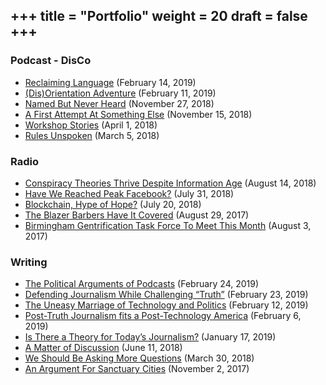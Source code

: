 +++
title = "Portfolio"
weight = 20
draft = false
+++
---
### Podcast - DisCo
* [Reclaiming Language](https://discussioncollective.org/episodes/reclaiming-language) (February 14, 2019)
* [(Dis)Orientation Adventure](https://discussioncollective.squarespace.com/episodes/disorientation-adventure?p) (February 11, 2019)
* [Named But Never Heard](https://discussioncollective.org/episodes/2018/11/something-else-ndfb6) (November 27, 2018)
* [A First Attempt At Something Else](https://discussioncollective.org/episodes/2018/11/something-else) (November 15, 2018)
* [Workshop Stories](https://discussioncollective.org/episodes/2018/11/rules-unspoken-p5x83) (April 1, 2018)
* [Rules Unspoken](https://discussioncollective.org/episodes/2018/11/rules-unspoken) (March 5, 2018)

### Radio
* [Conspiracy Theories Thrive Despite Information Age](https://www.kqed.org/forum/2010101866718/conspiracy-theories-thrive-despite-information-age) (August 14, 2018)
* [Have We Reached Peak Facebook?](https://www.kqed.org/forum/2010101866521/have-we-reached-peak-facebook) (July 31, 2018)
* [Blockchain, Hype of Hope?](https://www.kqed.org/forum/2010101866365/blockchain-hype-or-hope) (July 20, 2018)
* [The Blazer Barbers Have It Covered](https://news.wbhm.org/feature/2017/twists-fades-and-frohawks-blazers-barbers-gotcha-covered/) (August 29, 2017)
* [Birmingham Gentrification Task Force To Meet This Month](https://news.wbhm.org/feature/2017/birmingham-task-force-addressing-gentrification-set-to-meet/) (August 3, 2017)

### Writing
* [The Political Arguments of Podcasts](https://medium.com/@elibenton/the-political-arguments-of-podcasts-cc4a8fe98903) (February 24, 2019)
* [Defending Journalism While Challenging “Truth”](https://medium.com/@elibenton/defending-journalism-while-challenging-truth-5bf640fb77bd) (February 23, 2019)
* [The Uneasy Marriage of Technology and Politics](https://medium.com/@elibenton/the-uneasy-marriage-of-technology-and-politics-cf4e307946d2) (February 12, 2019)
* [Post-Truth Journalism fits a Post-Technology America](https://medium.com/@elibenton/post-truth-journalism-fits-a-post-technology-america-ef841b471ad) (February 6, 2019)
* [Is There a Theory for Today’s Journalism?](https://medium.com/@elibenton/is-there-a-theory-for-todays-journalism-ea3411d041e2) (January 17, 2019)
* [A Matter of Discussion](https://medium.com/@elibenton/a-matter-of-discussion-59ed90f9a016/) (June 11, 2018)
* [We Should Be Asking More Questions](http://tsl.news/opinions/7481/) (March 30, 2018)
* [An Argument For Sanctuary Cities](http://claremontradius.com/an-argument-for-sanctuary-cities/) (November 2, 2017)
